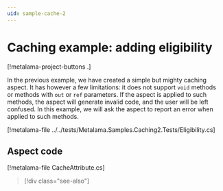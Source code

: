 ```yaml
---
uid: sample-cache-2
---
```


# Caching example: adding eligibility

[!metalama-project-buttons .]

In the previous example, we have created a simple but mighty caching aspect. It has however a few limitations: it does not support `void` methods or methods with `out` or `ref` parameters. If the aspect is applied to such methods, the aspect will generate invalid code, and the user will be left confused. In this example, we will ask the aspect to report an error when applied to such methods.

[!metalama-file ../../tests/Metalama.Samples.Caching2.Tests/Eligibility.cs]

## Aspect code


[!metalama-file CacheAttribute.cs]



> [!div class="see-also"]
